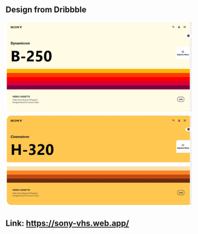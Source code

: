 ## Design from Dribbble

![Image Of Dynamicron](https://github.com/miguelagza/sony-vhs/blob/main/src/Dynamicron.JPG)
![Image of Cinematron](https://github.com/miguelagza/sony-vhs/blob/main/src/Cinematron.JPG)
## Link: https://sony-vhs.web.app/

